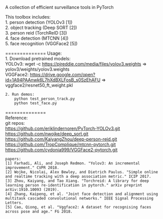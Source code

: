 A collection of efficient surveillance tools in PyTorch

This toolbox includes:\
	1. person detection (YOLOv3 [1])\
	2. object tracking (Deep SORT [2])\
	3. person reid (TorchReID [3])\
 	4. face detection (MTCNN [4])\
	5. face recognition (VGGFace2 [5])  


==============
Usage:  
	1. Download pretrained models:  
		YOLOv3: wget -c https://pjreddie.com/media/files/yolov3.weights  => yolov3/weights/yolov3.weights  
		VGGFace2: https://drive.google.com/open?id=1A94PAAnwk6L7hXdBXLFosB_s0SzEhAFU => vggface2/resnet50_ft_weight.pkl  

	2. Run demos:  
		python test_person_track.py  
		python test_face.py  


==============\
Reference:\
    git repos:\
	https://github.com/eriklindernoren/PyTorch-YOLOv3.git  
	https://github.com/nwojke/deep_sort.git  
	https://github.com/KaiyangZhou/deep-person-reid.git  
	https://github.com/TropComplique/mtcnn-pytorch.git  
	https://github.com/cydonia999/VGGFace2-pytorch.git  

    papers:
	[1] Farhadi, Ali, and Joseph Redmon. "Yolov3: An incremental improvement." CVPR 2018.
	[2] Wojke, Nicolai, Alex Bewley, and Dietrich Paulus. "Simple online and realtime tracking with a deep association metric." ICIP 2017.
	[3] Zhou, Kaiyang, and Tao Xiang. "Torchreid: A library for deep learning person re-identification in pytorch." arXiv preprint arXiv:1910.10093 (2019).
	[4] Zhang, Kaipeng, et al. "Joint face detection and alignment using multitask cascaded convolutional networks." IEEE Signal Processing Letters.
	[5] Cao, Qiong, et al. "Vggface2: A dataset for recognising faces across pose and age." FG 2018.
